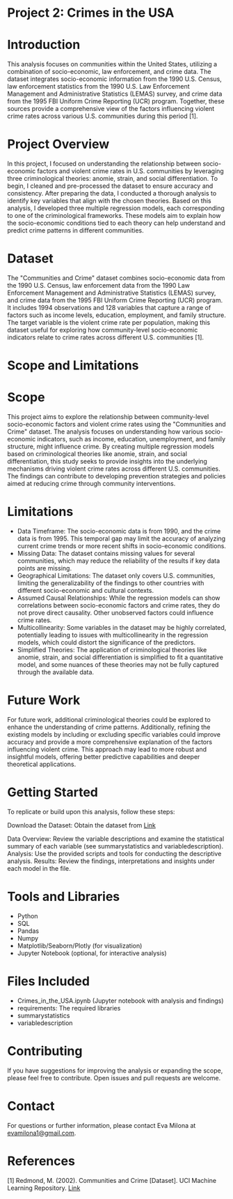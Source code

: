 
# Project 2: Crimes in the USA

# Introduction

This analysis focuses on communities within the United States, utilizing a combination of socio-economic, law enforcement, and crime data. The dataset integrates socio-economic information from the 1990 U.S. Census, law enforcement statistics from the 1990 U.S. Law Enforcement Management and Administrative Statistics (LEMAS) survey, and crime data from the 1995 FBI Uniform Crime Reporting (UCR) program. Together, these sources provide a comprehensive view of the factors influencing violent crime rates across various U.S. communities during this period [1].

# Project Overview

In this project, I focused on understanding the relationship between socio-economic factors and violent crime rates in U.S. communities by leveraging three criminological theories: anomie, strain, and social differentiation. To begin, I cleaned and pre-processed the dataset to ensure accuracy and consistency. After preparing the data, I conducted a thorough analysis to identify key variables that align with the chosen theories. Based on this analysis, I developed three multiple regression models, each corresponding to one of the criminological frameworks. These models aim to explain how the socio-economic conditions tied to each theory can help understand and predict crime patterns in different communities.

# Dataset

The "Communities and Crime" dataset combines socio-economic data from the 1990 U.S. Census, law enforcement data from the 1990 Law Enforcement Management and Administrative Statistics (LEMAS) survey, and crime data from the 1995 FBI Uniform Crime Reporting (UCR) program. It includes 1994 observations and 128 variables that capture a range of factors such as income levels, education, employment, and family structure. The target variable is the violent crime rate per population, making this dataset useful for exploring how community-level socio-economic indicators relate to crime rates across different U.S. communities [1].


# Scope and Limitations

# Scope

This project aims to explore the relationship between community-level socio-economic factors and violent crime rates using the "Communities and Crime" dataset. The analysis focuses on understanding how various socio-economic indicators, such as income, education, unemployment, and family structure, might influence crime. By creating multiple regression models based on criminological theories like anomie, strain, and social differentiation, this study seeks to provide insights into the underlying mechanisms driving violent crime rates across different U.S. communities. The findings can contribute to developing prevention strategies and policies aimed at reducing crime through community interventions.

# Limitations

* Data Timeframe: The socio-economic data is from 1990, and the crime data is from 1995. This temporal gap may limit the accuracy of analyzing current crime trends or more recent shifts in socio-economic conditions.
* Missing Data: The dataset contains missing values for several communities, which may reduce the reliability of the results if key data points are missing.
* Geographical Limitations: The dataset only covers U.S. communities, limiting the generalizability of the findings to other countries with different socio-economic and cultural contexts.
* Assumed Causal Relationships: While the regression models can show correlations between socio-economic factors and crime rates, they do not prove direct causality. Other unobserved factors could influence crime rates.
* Multicollinearity: Some variables in the dataset may be highly correlated, potentially leading to issues with multicollinearity in the regression models, which could distort the significance of the predictors.
* Simplified Theories: The application of criminological theories like anomie, strain, and social differentiation is simplified to fit a quantitative model, and some nuances of these theories may not be fully captured through the available data.


# Future Work 

For future work, additional criminological theories could be explored to enhance the understanding of crime patterns. Additionally, refining the existing models by including or excluding specific variables could improve accuracy and provide a more comprehensive explanation of the factors influencing violent crime. This approach may lead to more robust and insightful models, offering better predictive capabilities and deeper theoretical applications.

# Getting Started

To replicate or build upon this analysis, follow these steps:

Download the Dataset: Obtain the dataset from [Link](https://archive.ics.uci.edu/dataset/183/communities+and+crime)

Data Overview: Review the variable descriptions and examine the statistical summary of each variable (see summarystatistics and variabledescription). Analysis: Use the provided scripts and tools for conducting the descriptive analysis. Results: Review the findings, interpretations and insights under each model in the file. 

# Tools and Libraries

* Python
* SQL
* Pandas
* Numpy
* Matplotlib/Seaborn/Plotly (for visualization)
* Jupyter Notebook (optional, for interactive analysis)

# Files Included
* Crimes_in_the_USA.ipynb (Jupyter notebook with analysis and findings)
* requirements: The required libraries
* summarystatistics
* variabledescription

# Contributing
If you have suggestions for improving the analysis or expanding the scope, please feel free to contribute. Open issues and pull requests are welcome.

# Contact
For questions or further information, please contact Eva Milona at evamilona1@gmail.com.

# References

[1] Redmond, M. (2002). Communities and Crime [Dataset]. UCI Machine Learning Repository. [Link](https://archive.ics.uci.edu/dataset/183/communities+and+crime)
